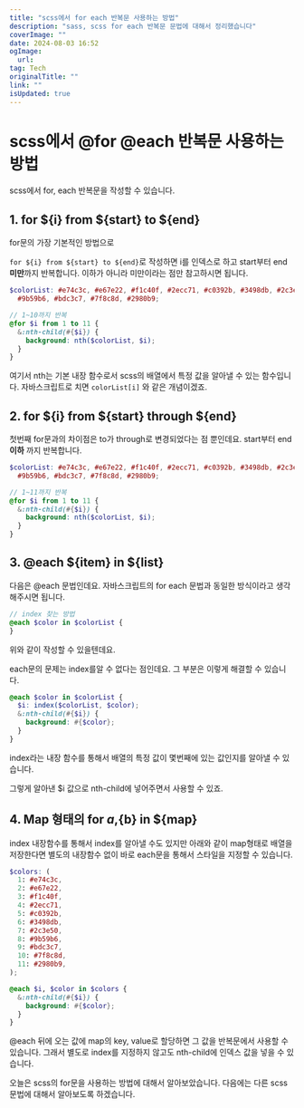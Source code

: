 ```yaml
---
title: "scss에서 for each 반복문 사용하는 방법"
description: "sass, scss for each 반복문 문법에 대해서 정리했습니다"
coverImage: ""
date: 2024-08-03 16:52
ogImage: 
  url: 
tag: Tech
originalTitle: ""
link: ""
isUpdated: true
---
```






# scss에서 @for @each 반복문 사용하는 방법

scss에서 for, each 반복문을 작성할 수 있습니다.



<div class="content-ad"></div>

## 1. for ${i} from ${start} to ${end}

for문의 가장 기본적인 방법으로

`for ${i} from ${start} to ${end}`로 작성하면
i를 인덱스로 하고 start부터 end **미만**까지 반복합니다.
이하가 아니라 미만이라는 점만 참고하시면 됩니다.

```scss
$colorList: #e74c3c, #e67e22, #f1c40f, #2ecc71, #c0392b, #3498db, #2c3e50,
  #9b59b6, #bdc3c7, #7f8c8d, #2980b9;

// 1~10까지 반복
@for $i from 1 to 11 {
  &:nth-child(#{$i}) {
    background: nth($colorList, $i);
  }
}
```



<div class="content-ad"></div>

여기서 nth는 기본 내장 함수로서 scss의 배열에서 특정 값을 알아낼 수 있는 함수입니다.
자바스크립트로 치면 `colorList[i]` 와 같은 개념이겠죠.

## 2. for ${i} from ${start} through ${end}

첫번째 for문과의 차이점은 to가 through로 변경되었다는 점 뿐인데요.
start부터 end**이하** 까지 반복합니다.

```scss
$colorList: #e74c3c, #e67e22, #f1c40f, #2ecc71, #c0392b, #3498db, #2c3e50,
  #9b59b6, #bdc3c7, #7f8c8d, #2980b9;

// 1~11까지 반복
@for $i from 1 to 11 {
  &:nth-child(#{$i}) {
    background: nth($colorList, $i);
  }
}
```

## 3. @each ${item} in ${list}

다음은 @each 문법인데요. 자바스크립트의 for each 문법과 동일한 방식이라고 생각해주시면 됩니다.



<div class="content-ad"></div>

```scss
// index 찾는 방법
@each $color in $colorList {
}
```

위와 같이 작성할 수 있을텐데요.

each문의 문제는 index를알 수 없다는 점인데요.
그 부분은 이렇게 해결할 수 있습니다.

```scss
@each $color in $colorList {
  $i: index($colorList, $color);
  &:nth-child(#{$i}) {
    background: #{$color};
  }
}
```

index라는 내장 함수를 통해서 배열의 특정 값이 몇번째에 있는 값인지를 알아낼 수 있습니다.

그렇게 알아낸 $i 값으로 nth-child에 넣어주면서 사용할 수 있죠.

## 4. Map 형태의 for ${a},${b} in ${map}

index 내장함수를 통해서 index를 알아낼 수도 있지만 아래와 같이 map형태로 배열을 저장한다면
별도의 내장함수 없이 바로 each문을 통해서 스타일을 지정할 수 있습니다.

```scss
$colors: (
  1: #e74c3c,
  2: #e67e22,
  3: #f1c40f,
  4: #2ecc71,
  5: #c0392b,
  6: #3498db,
  7: #2c3e50,
  8: #9b59b6,
  9: #bdc3c7,
  10: #7f8c8d,
  11: #2980b9,
);

@each $i, $color in $colors {
  &:nth-child(#{$i}) {
    background: #{$color};
  }
}
```

@each 뒤에 오는 값에 map의 key, value로 할당하면 그 값을 반복문에서 사용할 수 있습니다.
그래서 별도로 index를 지정하지 않고도 nth-child에 인덱스 값을 넣을 수 있습니다.

오늘은 scss의 for문을 사용하는 방법에 대해서 알아보았습니다. 다음에는 다른 scss 문법에 대해서 알아보도록 하겠습니다.

